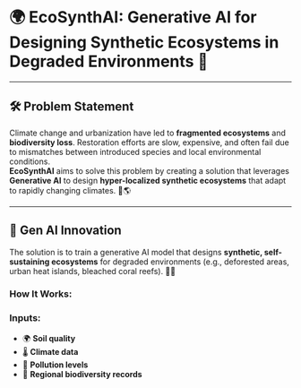 # 🌍 **EcoSynthAI: Generative AI for Designing Synthetic Ecosystems in Degraded Environments** 🌱

---

## 🛠 **Problem Statement**

Climate change and urbanization have led to **fragmented ecosystems** and **biodiversity loss**. Restoration efforts are slow, expensive, and often fail due to mismatches between introduced species and local environmental conditions.  
**EcoSynthAI** aims to solve this problem by creating a solution that leverages **Generative AI** to design **hyper-localized synthetic ecosystems** that adapt to rapidly changing climates. 🌿🌎

---

## 🤖 **Gen AI Innovation**

The solution is to train a generative AI model that designs **synthetic, self-sustaining ecosystems** for degraded environments (e.g., deforested areas, urban heat islands, bleached coral reefs). 🌾🌊  
### **How It Works:**

### **Inputs:**
- 🌍 **Soil quality**
- 🌡️ **Climate data**
- 💨 **Pollution levels**
- 🦋 **Regional biodiversity records**
